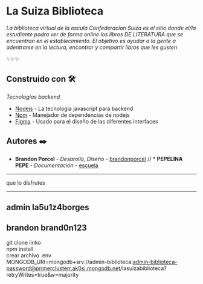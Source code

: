 # La Suiza Biblioteca

_La biblioteca virtual de la escula Confederacion Suiza es el sitio
donde el/la estudiante podra ver de forma online los libros 
DE LITERATURA  que se encuentran en el establecimiento.
El objetivo es ayudar a la gente a adentrarse en la lectura,
encontrar y compartir libros que les gusten_

✨✨✨
## Construido con 🛠️

_Tecnologias backend_

* [Nodejs](https://nodejs.org/en/) - La tecnologia javascript para backend
* [Npm](https://npmjs.com/) - Manejador de dependencias de nodejs
* [Figma](https://figma.com/) - Usado para el diseño de las diferentes interfaces

## Autores ✒️

* **Brandon Porcel** - *Desarollo, Diseño* - [brandonporcel](https://instagram.com/brandonporcel)
// * **PEPELINA PEPE** - *Documentación* - [escuela](#fulanito-de-tal)

---
que lo disfrutes

---
admin
la5u1z4borges
--
brandon
brand0n123
--
git clone linko <br>
npm install <br>
crear archivo .env <br> 
MONGODB_URI=mongodb+srv://admin-biblioteca:admin-biblioteca-password@primerclusterr.ak0sj.mongodb.net/lasuizabiblioteca?retryWrites=true&w=majority
